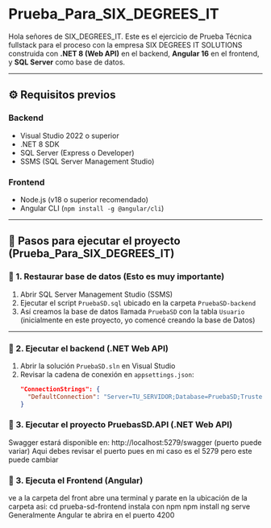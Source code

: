 # Prueba_Para_SIX_DEGREES_IT

Hola señores de SIX_DEGREES_IT. Este es el ejercicio de Prueba Técnica fullstack para el proceso con la empresa SIX DEGREES IT SOLUTIONS construida con **.NET 8 (Web API)** en el backend, **Angular 16** en el frontend, y **SQL Server**
como base de datos.

---

## ⚙️ Requisitos previos

### Backend
- Visual Studio 2022 o superior
- .NET 8 SDK
- SQL Server (Express o Developer)
- SSMS (SQL Server Management Studio)

### Frontend
- Node.js (v18 o superior recomendado)
- Angular CLI (`npm install -g @angular/cli`)

---

## 🚀 Pasos para ejecutar el proyecto (Prueba_Para_SIX_DEGREES_IT)

### 🔹 1. Restaurar base de datos (Esto es muy importante)

1. Abrir SQL Server Management Studio (SSMS)
2. Ejecutar el script `PruebaSD.sql` ubicado en la carpeta `PruebaSD-backend`
3. Así creamos la base de datos llamada `PruebaSD` con la tabla `Usuario` (inicialmente en este proyecto, yo comencé creando la base de Datos)

---

### 🔹 2. Ejecutar el backend (.NET Web API)

1. Abrir la solución `PruebaSD.sln` en Visual Studio
2. Revisar la cadena de conexión en `appsettings.json`:
   ```json
   "ConnectionStrings": {
     "DefaultConnection": "Server=TU_SERVIDOR;Database=PruebaSD;Trusted_Connection=True;"  //Necesario que pongas TU_SERVIDOR de Base de Datos para garantizar el funcionamiento
   }
   
   
### 🔹 3. Ejecutar el proyecto PruebasSD.API (.NET Web API)

Swagger estará disponible en:
http://localhost:5279/swagger (puerto puede variar) Aqui debes revisar el puerto pues en mi caso es el 5279 pero este puede cambiar


### 🔹 3. Ejecuta el Frontend (Angular)
ve a la carpeta del front abre una terminal y parate en la ubicación de la carpeta asi: cd prueba-sd-frontend
instala con npm 
npm install
ng serve
Generalmente Angular te abrira en el puerto 4200

